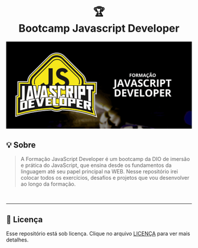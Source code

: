 <h1 align="center">
🏆<br>Bootcamp Javascript Developer
</h1>

![Preview](https://github.com/larisn/bootcamp-javascript-developer/blob/main/m%C3%B3dulo%204%20-%20curr%C3%ADculo%20online%20com%20html%2C%20css%20e%20js/part%201%20-%20criando%20e%20estilizando/assets/img/javascript-developer.png)

## 💡 Sobre

> A Formação JavaScript Developer é um bootcamp da DIO de imersão e prática do JavaScript, que ensina desde os fundamentos da linguagem até seu papel principal na WEB. Nesse repositório irei colocar todos os exercícios, desafios e projetos que vou desenvolver ao longo da formação.
<br>

---

## 🎐 Licença
Esse repositório está sob licença. Clique no arquivo [LICENÇA](https://github.com/larisn/larisn/blob/main/LICENSE2.md) para ver mais detalhes.
